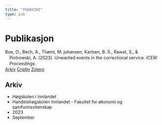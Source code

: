 ```yaml
---
title: "YS6AVJHI"
type: pub
---
```

<h1>Publikasjon</h1>
<article id="csl-bib-container-YS6AVJHI" class="csl-bib-container">
  <div class="csl-bib-body" style="line-height: 1.35; padding-left: 1em; text-indent:-1em;">
  <div class="csl-entry">Boe, O., Bech, A., Th&#xF8;mt, M. johansen, Karlsen, B. S., Rawat, S., &amp; Piotrowski, A. (2023). Unwanted events in the correctional service. <i>ICERI Proceedings</i>.</div>
</div>
  <div class="csl-bib-buttons">
    <a href="#taxonomy-article-YS6AVJHI" class="csl-bib-button">Arkiv</a>
    <a href alt="Cristin URL" class="csl-bib-button">Cristin</a>
    <a href alt="Zotero URL" class="csl-bib-button">Zotero</a>
  </div>
  <div id="csl-bib-meta-container-YS6AVJHI"></div>
</article>
<div id="csl-bib-meta-YS6AVJHI" class="csl-bib-meta">
  <article id="taxonomy-article-YS6AVJHI" class="taxonomy-article">
    <h1>Arkiv</h1>
    <ul>
      <li>Høgskolen i Innlandet</li>
      <li>Handelshøgskolen Innlandet - Fakultet for økonomi og samfunnsvitenskap</li>
      <li>2023</li>
      <li>September</li>
    </ul>
  </article>
</div>
